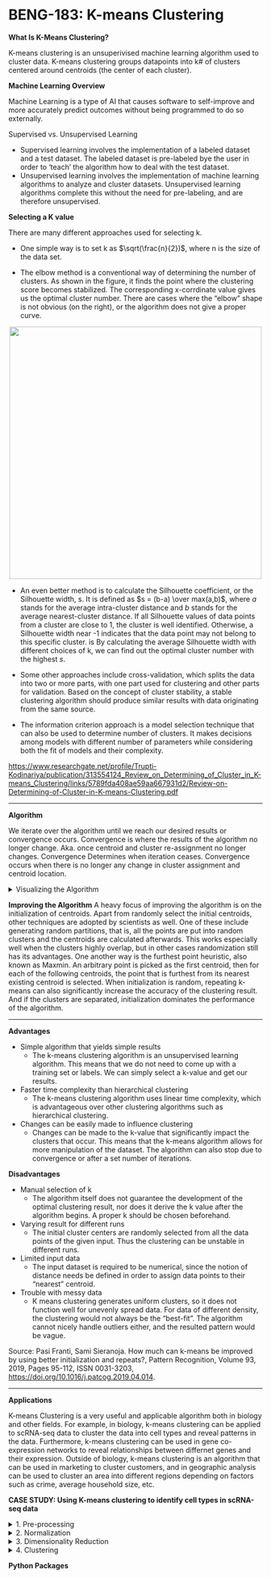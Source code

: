 # BENG-183: K-means Clustering

**What Is K-Means Clustering?**

K-means clustering is an unsuperivised machine learning algorithm used to cluster data. K-means clustering groups datapoints into k# of clusters centered around centroids (the center of each cluster). 

**Machine Learning Overview**

Machine Learning is a type of AI that causes software to self-improve and more accurately predict outcomes without being programmed to do so externally.

Supervised vs. Unsupervised Learning
* Supervised learning involves the implementation of a labeled dataset and a test dataset. The labeled dataset is pre-labeled bye the user in order to ‘teach’ the algorithm how to deal with the test dataset.
* Unsupervised learning involves the implementation of machine learning algorithms to analyze and cluster datasets. Unsupervised learning algorithms complete this without the need for pre-labeling, and are therefore unsupervised.

**Selecting a K value**

There are many different approaches used for selecting k. 

* One simple way is to set k as $\sqrt(\frac{n}{2})$, where n is the size of the data set. 

* The elbow method is a conventional way of determining the number of clusters. As shown in the figure, it finds the point where the clustering score becomes stabilized. The corresponding x-corrdinate value gives us the optimal cluster number. There are cases where the “elbow” shape is not obvious (on the right), or the algorithm does not give a proper curve.

<p align="center">
<img src="https://user-images.githubusercontent.com/59674595/206001503-9a307831-5c4c-4587-bd73-0d82d50846ec.png" width="500">
</p>


* An even better method is to calculate the Silhouette coefficient, or the Silhouette width, s. It is defined as $s = (b-a) \over max(a,b)$, where $a$ stands for the average intra-cluster distance and $b$ stands for the average nearest-cluster distance. If all Silhouette values of data points from a cluster are close to 1, the cluster is well identified. Otherwise, a Silhouette width near -1 indicates that the data point may not belong to this specific cluster. is By calculating the average Silhouette width with different choices of k, we can find out the optimal cluster number with the highest $s$. 

* Some other approaches include cross-validation, which splits the data into two or more parts, with one part used for clustering and other parts for validation. Based on the concept of cluster stability, a stable clustering algorithm should produce similar results with data originating from the same source. 


* The information criterion approach is a model selection technique that can also be used to determine number of clusters. It makes decisions among models with different number of parameters while considering both the fit of models and their complexity. 

https://www.researchgate.net/profile/Trupti-Kodinariya/publication/313554124_Review_on_Determining_of_Cluster_in_K-means_Clustering/links/5789fda408ae59aa667931d2/Review-on-Determining-of-Cluster-in-K-means-Clustering.pdf


***

**Algorithm**

We iterate over the algorithm until we reach our desired results or convergence occurs.
Convergence is where the results of the algorithm no longer change. Aka. once centroid and cluster re-assignment no longer changes. 
Convergence
Determines when iteration ceases. Convergence occurs when there is no longer any change in cluster assignment and centroid location. 


<details>
<summary>Visualizing the Algorithm</summary>
<br>
<img width="700" alt="Screen Shot 2022-12-06 at 11 57 55" src="https://user-images.githubusercontent.com/59674595/206010456-5e9b5402-299e-4818-bee3-e9903d553019.png">
 
 
<img width="700" alt="Screen Shot 2022-12-06 at 11 58 04" src="https://user-images.githubusercontent.com/59674595/206010467-26fd65f0-b77e-484e-9602-49e3129d9e37.png">
 
 
<img width="700" alt="Screen Shot 2022-12-06 at 11 59 08" src="https://user-images.githubusercontent.com/59674595/206010476-6da33c65-1e12-47e2-a50d-f13959ecde3c.png">

</details>



**Improving the Algorithm**
A heavy focus of improving the algorithm is on the initialization of centroids. Apart from randomly select the initial centroids, other techniques are adopted by scientists as well. One of these include generating random partitions, that is, all the points are put into random clusters and the centroids are calculated afterwards. This works especially well when the clusters highly overlap, but in other cases randomization still has its advantages. 
One another way is the furthest point heuristic, also known as Maxmin. An arbitrary point is picked as the first centroid, then for each of the following centroids, the point that is furthest from its nearest existing centroid is selected. 
When initialization is random, repeating k-means can also significantly increase the accuracy of the clustering result. And if the clusters are separated, initialization dominates the performance of the algorithm. 

***

**Advantages**
 
- Simple algorithm that yields simple results
  * The k-means clustering algorithm is an unsupervised learning algorithm. This means that we do not need to come up with a training set or labels. We can simply select a k-value and get our results.
- Faster time complexity than hierarchical clustering
  * The k-means clustering algorithm uses linear time complexity, which is advantageous over other clustering algorithms such as hierarchical clustering.
- Changes can be easily made to influence clustering
  * Changes can be made to the k-value that significantly impact the clusters that occur. This means that the k-means algorithm allows for more manipulation of the dataset. The algorithm can also stop due to convergence or after a set number of iterations.


**Disadvantages**

- Manual selection of k 
  * The algorithm itself does not guarantee the development of the optimal clustering result, nor does it derive the k value after the algorithm begins. A proper k should be chosen beforehand. 
- Varying result for different runs
  * The initial cluster centers are randomly selected from all the data points of the given input. Thus the clustering can be unstable in different runs. 
- Limited input data
  * The input dataset is required to be numerical, since the notion of distance needs be defined in order to assign data points to their “nearest” centroid. 
- Trouble with messy data
  * K means clustering generates uniform clusters, so it does not function well for unevenly spread data. For data of different density, the clustering would not always be the “best-fit”. The algorithm cannot nicely handle outliers either, and the resulted pattern would be vague. 



Source: Pasi Franti, Sami Sieranoja. How much can k-means be improved by using better initialization and repeats?, Pattern Recognition, Volume 93, 2019, Pages 95-112, ISSN 0031-3203, https://doi.org/10.1016/j.patcog.2019.04.014.

***

**Applications**

K-means Clustering is a very useful and applicable algorithm both in biology and other fields. For example, in biology, k-means clustering can be applied to scRNA-seq data to cluster the data into cell types and reveal patterns in the data. Furthermore, k-means clustering can be used in gene co-expression networks to reveal relationships between differnet genes and their expression. Outside of biology, k-means clustering is an algorithm that can be used in marketing to cluster customers, and in geographic analysis can be used to cluster an area into different regions depending on factors such as crime, average household size, etc. 

**CASE STUDY: Using K-means clustering to identify cell types in scRNA-seq data**

<details>
<summary>1. Pre-processing</summary>
<br>
First, the quality of each read needs to be checked. To check the quality of reads, a tool called FASTQC is used. FASTQC provides a report on the quality of the data, and if the data is deemed good quality the data is now ready to be aligned to the reference genome. There are many tools to perform alignment, one of those is STAR (Spliced Transcripts Alignment to a Reference). The final step of processing involves counting the number of reads that map to each gene. STAR stores the aligned data in a BAM file, there are tools such as featureCounts which take in a BAM file (the alignment output) and output a count matrix (number of reads per gene). (https://hbctraining.github.io/Intro-to-rnaseq-hpc-O2/lessons/05_counting_reads.html)
</details>

<details>
<summary>2. Normalization</summary>
<br>
The data must be normalized prior to clustering to remove any bias introduced into the data by different factors including, but not limited to, gene length and GC content. One useful tool to normalize scRNA-seq data is scTransform, a function in Seurat. https://blog.bioturing.com/2022/01/27/a-guide-to-scrna-seq-normalization/#:~:text=What%20is%20scRNA%2DSeq%20Normalization,level%20of%20biological%20gene%20expression. 
</details>

<details>
<summary>3. Dimensionality Reduction</summary>
<br>
Once the data has been normalized, the data must be dimensionaly reduced. This is a necessary step prior to clustering because k-means clustering measures the eucladian distance between data points, and in high-dimensionality space, this is very difficult to measure. One type of dimensionality reduction is PCA (principal component analysis). After performing dimensionality reduction, each cell is represented by a single data point and is mapped to a graphical location. 
</details>


<details>
<summary>4. Clustering</summary>
<br>
At last, the data is ready to be clustered (using k-means clustering)! Clustering results depend on the value of k chosen. K represents the number of clusters. First, each centroid (the center of each cluster) is randomly assigned to the position of a data point. Next, the distance between each centroid and each data point is measured. Then, the data points are assigned to the cluster in which they are closest to (the smallest eucladian distance between a datapoint and a centroid). The algorithm continues until convergence is achieved. See the algorithm section for a more detailed description of how the algorithm works. The final output of the algorithm is the dataset clustered into k # of clusters with each unique data point assigned to a cluster.
</details>

**Python Packages**
